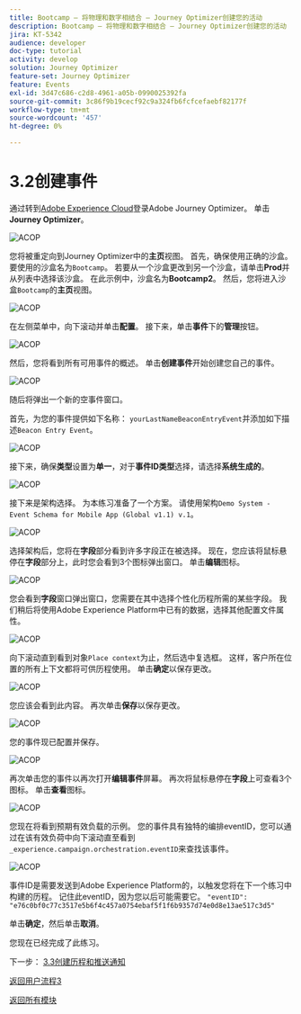 ```yaml
---
title: Bootcamp — 将物理和数字相结合 — Journey Optimizer创建您的活动
description: Bootcamp — 将物理和数字相结合 — Journey Optimizer创建您的活动
jira: KT-5342
audience: developer
doc-type: tutorial
activity: develop
solution: Journey Optimizer
feature-set: Journey Optimizer
feature: Events
exl-id: 3d47c686-c2d8-4961-a05b-0990025392fa
source-git-commit: 3c86f9b19cecf92c9a324fb6fcfcefaebf82177f
workflow-type: tm+mt
source-wordcount: '457'
ht-degree: 0%

---
```


# 3.2创建事件

通过转到[Adobe Experience Cloud](https://experience.adobe.com)登录Adobe Journey Optimizer。 单击&#x200B;**Journey Optimizer**。

![ACOP](./images/acophome.png)

您将被重定向到Journey Optimizer中的&#x200B;**主页**&#x200B;视图。 首先，确保使用正确的沙盒。 要使用的沙盒名为`Bootcamp`。 若要从一个沙盒更改到另一个沙盒，请单击&#x200B;**Prod**&#x200B;并从列表中选择该沙盒。 在此示例中，沙盒名为&#x200B;**Bootcamp2**。 然后，您将进入沙盒`Bootcamp`的&#x200B;**主页**&#x200B;视图。

![ACOP](./images/acoptriglp.png)

在左侧菜单中，向下滚动并单击&#x200B;**配置**。 接下来，单击&#x200B;**事件**&#x200B;下的&#x200B;**管理**&#x200B;按钮。

![ACOP](./images/acopmenu.png)

然后，您将看到所有可用事件的概述。 单击&#x200B;**创建事件**&#x200B;开始创建您自己的事件。

![ACOP](./images/emptyevent.png)

随后将弹出一个新的空事件窗口。

首先，为您的事件提供如下名称： `yourLastNameBeaconEntryEvent`并添加如下描述`Beacon Entry Event`。

![ACOP](./images/eventdescription.png)

接下来，确保&#x200B;**类型**&#x200B;设置为&#x200B;**单一**，对于&#x200B;**事件ID类型**&#x200B;选择，请选择&#x200B;**系统生成的**。

![ACOP](./images/eventidtype.png)

接下来是架构选择。 为本练习准备了一个方案。 请使用架构`Demo System - Event Schema for Mobile App (Global v1.1) v.1`。

![ACOP](./images/eventschema.png)

选择架构后，您将在&#x200B;**字段**&#x200B;部分看到许多字段正在被选择。 现在，您应该将鼠标悬停在&#x200B;**字段**&#x200B;部分上，此时您会看到3个图标弹出窗口。 单击&#x200B;**编辑**&#x200B;图标。

![ACOP](./images/eventpayload.png)

您会看到&#x200B;**字段**&#x200B;窗口弹出窗口，您需要在其中选择个性化历程所需的某些字段。  我们稍后将使用Adobe Experience Platform中已有的数据，选择其他配置文件属性。

![ACOP](./images/eventfields.png)

向下滚动直到看到对象`Place context`为止，然后选中复选框。 这样，客户所在位置的所有上下文都将可供历程使用。 单击&#x200B;**确定**&#x200B;以保存更改。

![ACOP](./images/eventpayloadbr.png)

您应该会看到此内容。 再次单击&#x200B;**保存**&#x200B;以保存更改。

![ACOP](./images/eventsave.png)

您的事件现已配置并保存。

![ACOP](./images/eventdone.png)

再次单击您的事件以再次打开&#x200B;**编辑事件**&#x200B;屏幕。 再次将鼠标悬停在&#x200B;**字段**&#x200B;上可查看3个图标。 单击&#x200B;**查看**&#x200B;图标。

![ACOP](./images/viewevent.png)

您现在将看到预期有效负载的示例。
您的事件具有独特的编排eventID，您可以通过在该有效负荷中向下滚动直至看到`_experience.campaign.orchestration.eventID`来查找该事件。

![ACOP](./images/payloadeventID.png)

事件ID是需要发送到Adobe Experience Platform的，以触发您将在下一个练习中构建的历程。 记住此eventID，因为您以后可能需要它。
`"eventID": "e76c0bf0c77c3517e5b6f4c457a0754ebaf5f1f6b9357d74e0d8e13ae517c3d5"`

单击&#x200B;**确定**，然后单击&#x200B;**取消**。

您现在已经完成了此练习。

下一步： [3.3创建历程和推送通知](./ex3.md)

[返回用户流程3](./uc3.md)

[返回所有模块](../../overview.md)
